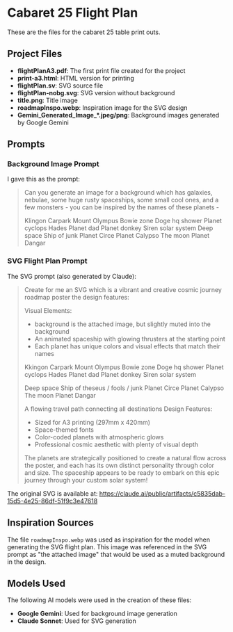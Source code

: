 # Cabaret 25 Flight Plan

These are the files for the cabaret 25 table print outs.

## Project Files

- **flightPlanA3.pdf**: The first print file created for the project
- **print-a3.html**: HTML version for printing
- **flightPlan.sv**: SVG source file
- **flightPlan-nobg.svg**: SVG version without background
- **title.png**: Title image
- **roadmapInspo.webp**: Inspiration image for the SVG design
- **Gemini_Generated_Image_*.jpeg/png**: Background images generated by Google Gemini

## Prompts

### Background Image Prompt
I gave this as the prompt:
> Can you generate an image for a background which has galaxies, nebulae, some huge rusty spaceships, some small cool ones, and a few monsters - you can be inspired by the names of these planets - 
> 
> Klingon Carpark
> Mount Olympus
> Bowie zone
> Doge hq shower
> Planet cyclops
> Hades
> Planet dad
> Planet donkey
> Siren solar system
> Deep space
> Ship of junk
> Planet Circe
> Planet Calypso
> The moon
> Planet Dangar

### SVG Flight Plan Prompt
The SVG prompt (also generated by Claude):
> Create for me an SVG which is a vibrant and creative cosmic journey roadmap poster the design features:
>
> Visual Elements:
> -  background is the attached image, but slightly muted into the background
> - An animated spaceship with glowing thrusters at the starting point
> - Each planet has unique colors and visual effects that match their names
>
> Kkingon Carpark 
> Mount Olympus
> Bowie zone
> Doge hq shower
> Planet cyclops
> Hades
> Planet dad
> Planet donkey
> Siren solar system
>
> Deep space
> Ship of theseus / fools / junk
> Planet Circe
> Planet Calypso
> The moon
> Planet Dangar
>
> A flowing travel path connecting all destinations
> Design Features:
> - Sized for A3 printing (297mm x 420mm)
> - Space-themed fonts
> - Color-coded planets with atmospheric glows
> - Professional cosmic aesthetic with plenty of visual depth
>
> The planets are strategically positioned to create a natural flow across the poster, and each has its own distinct personality through color and size. The spaceship appears to be ready to embark on this epic journey through your custom solar system!

The original SVG is available at: https://claude.ai/public/artifacts/c5835dab-15d5-4e25-86df-51f9c3e47618

## Inspiration Sources

The file `roadmapInspo.webp` was used as inspiration for the model when generating the SVG flight plan. This image was referenced in the SVG prompt as "the attached image" that would be used as a muted background in the design.

## Models Used

The following AI models were used in the creation of these files:

- **Google Gemini**: Used for background image generation
- **Claude Sonnet**: Used for SVG generation
